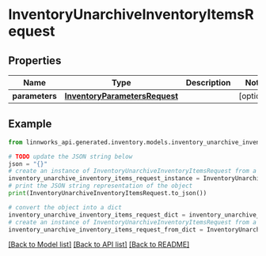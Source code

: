 # InventoryUnarchiveInventoryItemsRequest


## Properties

Name | Type | Description | Notes
------------ | ------------- | ------------- | -------------
**parameters** | [**InventoryParametersRequest**](InventoryParametersRequest.md) |  | [optional] 

## Example

```python
from linnworks_api.generated.inventory.models.inventory_unarchive_inventory_items_request import InventoryUnarchiveInventoryItemsRequest

# TODO update the JSON string below
json = "{}"
# create an instance of InventoryUnarchiveInventoryItemsRequest from a JSON string
inventory_unarchive_inventory_items_request_instance = InventoryUnarchiveInventoryItemsRequest.from_json(json)
# print the JSON string representation of the object
print(InventoryUnarchiveInventoryItemsRequest.to_json())

# convert the object into a dict
inventory_unarchive_inventory_items_request_dict = inventory_unarchive_inventory_items_request_instance.to_dict()
# create an instance of InventoryUnarchiveInventoryItemsRequest from a dict
inventory_unarchive_inventory_items_request_from_dict = InventoryUnarchiveInventoryItemsRequest.from_dict(inventory_unarchive_inventory_items_request_dict)
```
[[Back to Model list]](../README.md#documentation-for-models) [[Back to API list]](../README.md#documentation-for-api-endpoints) [[Back to README]](../README.md)


